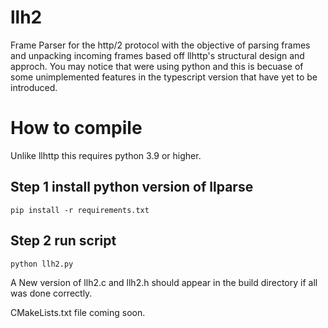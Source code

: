 # llh2

Frame Parser for the http/2 protocol with the objective of parsing frames and unpacking incoming frames
based off llhttp's structural design and approch. You may notice that were using python and this is 
becuase of some unimplemented features in the typescript version that have yet to be introduced.

# How to compile

Unlike llhttp this requires python 3.9 or higher.

## Step 1 install python version of llparse 
```
pip install -r requirements.txt
```

## Step 2 run script

```
python llh2.py
```
A New version of llh2.c and llh2.h should appear in the build directory if all was done correctly.

CMakeLists.txt file coming soon.
